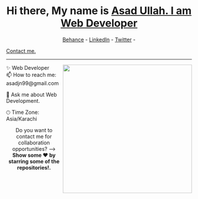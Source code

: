 <h1 align="center"> Hi there, My name is <a href="https://www.linkedin.com/in/asadjn99/">Asad Ullah. I am Web Developer</a> </h1>

<p align="center">
  <a href="https://behance.com/asadjn99">Behance</a> -
  <a href="https://www.linkedin.com/in/asadjn99/" target="_blank">LinkedIn</a> - 
  <a href="https://x.com/asadjn99">Twitter</a> -
 
  
  <a href="mailto:asad.jn99@gmail.com">Contact me.</a> 
</p>

-----------------------------------------------------------
<img src="https://raw.githubusercontent.com/sanjay-kv/sanjay-kv/main/Assets/illustration.png" min-width="300px" max-width="300px" width="350px" align="right"> 
✨ Web Developer  <br>
📫 How to reach me: asadjn99@gmail.com

💬 Ask me about Web Development.<br>
<!--- Adding Tech Stack open Section -->



 


🕑︎ Time Zone: Asia/Karachi

   </details> 





</p>


<!--
<a href=""><img src="https://img.shields.io/github/followers/sanjay-kv?style=social"></a>
-->
<p align="center">
Do you want to contact me for collaboration opportunities? ⟶ <br>
<b> Show some ❤️ by starring some of the repositories!.</p> </div>
<!--- Footer End -->
<!--- Body End -->
